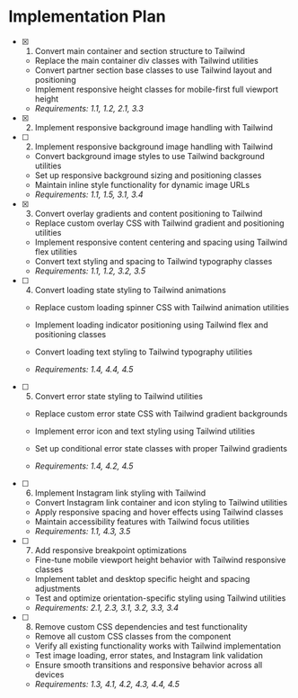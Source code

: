 # Implementation Plan

- [x] 1. Convert main container and section structure to Tailwind





  - Replace the main container div classes with Tailwind utilities
  - Convert partner section base classes to use Tailwind layout and positioning
  - Implement responsive height classes for mobile-first full viewport height
  - _Requirements: 1.1, 1.2, 2.1, 3.3_

- [x] 2. Implement responsive background image handling with Tailwind









- [ ] 2. Implement responsive background image handling with Tailwind
  - Convert background image styles to use Tailwind background utilities
  - Set up responsive background sizing and positioning classes
  - Maintain inline style functionality for dynamic image URLs
  - _Requirements: 1.1, 1.5, 3.1, 3.4_


- [x] 3. Convert overlay gradients and content positioning to Tailwind




  - Replace custom overlay CSS with Tailwind gradient and positioning utilities
  - Implement responsive content centering and spacing using Tailwind flex utilities
  - Convert text styling and spacing to Tailwind typography classes
  - _Requirements: 1.1, 1.2, 3.2, 3.5_



- [ ] 4. Convert loading state styling to Tailwind animations

  - Replace custom loading spinner CSS with Tailwind animation utilities
  - Implement loading indicator positioning using Tailwind flex and positioning classes
  - Convert loading text styling to Tailwind typography utilities



  - _Requirements: 1.4, 4.4, 4.5_






- [ ] 5. Convert error state styling to Tailwind utilities
  - Replace custom error state CSS with Tailwind gradient backgrounds
  - Implement error icon and text styling using Tailwind utilities







  - Set up conditional error state classes with proper Tailwind gradients



  - _Requirements: 1.4, 4.2, 4.5_

- [ ] 6. Implement Instagram link styling with Tailwind

  - Convert Instagram link container and icon styling to Tailwind utilities
  - Apply responsive spacing and hover effects using Tailwind classes
  - Maintain accessibility features with Tailwind focus utilities
  - _Requirements: 1.1, 4.3, 3.5_

- [ ] 7. Add responsive breakpoint optimizations


  - Fine-tune mobile viewport height behavior with Tailwind responsive classes
  - Implement tablet and desktop specific height and spacing adjustments
  - Test and optimize orientation-specific styling using Tailwind utilities
  - _Requirements: 2.1, 2.3, 3.1, 3.2, 3.3, 3.4_

- [ ] 8. Remove custom CSS dependencies and test functionality

  - Remove all custom CSS classes from the component
  - Verify all existing functionality works with Tailwind implementation
  - Test image loading, error states, and Instagram link validation
  - Ensure smooth transitions and responsive behavior across all devices
  - _Requirements: 1.3, 4.1, 4.2, 4.3, 4.4, 4.5_